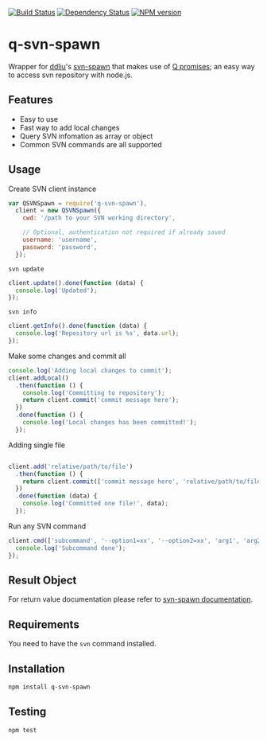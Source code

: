 [![Build Status](https://travis-ci.org/muchweb/q-svn-spawn.svg?branch=master)](https://travis-ci.org/muchweb/q-svn-spawn)
[![Dependency Status](https://gemnasium.com/muchweb/q-svn-spawn.svg)](https://gemnasium.com/muchweb/q-svn-spawn)
[![NPM version](https://badge.fury.io/js/q-svn-spawn.svg)](http://badge.fury.io/js/q-svn-spawn)

# q-svn-spawn

Wrapper for [ddliu](https://github.com/ddliu)'s [svn-spawn](https://github.com/ddliu/node-svn-spawn) that makes use of [Q promises](https://github.com/kriskowal/q); an easy way to access svn repository with node.js.

## Features

- Easy to use
- Fast way to add local changes
- Query SVN infomation as array or object
- Common SVN commands are all supported

## Usage

Create SVN client instance

```js
var QSVNSpawn = require('q-svn-spawn'),
  client = new QSVNSpawn({
    cwd: '/path to your SVN working directory',

    // Optional, authentication not required if already saved
    username: 'username',
    password: 'password',
  });
```

`svn update`

```js
client.update().done(function (data) {
  console.log('Updated');
});
```

`svn info`

```js
client.getInfo().done(function (data) {
  console.log('Repository url is %s', data.url);
});
```

Make some changes and commit all

```js
console.log('Adding local changes to commit');
client.addLocal()
  .then(function () {
    console.log('Committing to repository');
    return client.commit('commit message here');
  })
  .done(function () {
    console.log('Local changes has been committed!');
  });
```

Adding single file

```js

client.add('relative/path/to/file')
  .then(function () {
    return client.commit(['commit message here', 'relative/path/to/file']);
  })
  .done(function (data) {
    console.log('Committed one file!', data);
  });
```

Run any SVN command

```js
client.cmd(['subcommand', '--option1=xx', '--option2=xx', 'arg1', 'arg2']).done(function (data) {
  console.log('Subcommand done');
});
```

## Result Object

For return value documentation please refer to [svn-spawn documentation](https://github.com/ddliu/node-svn-spawn#result-object).

## Requirements

You need to have the `svn` command installed.

## Installation

```bash
npm install q-svn-spawn
```

## Testing

```bash
npm test
```